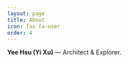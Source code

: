 ```yaml
---
layout: page
title: About
icon: fas fa-user
order: 4
---
```

**Yee Hsu (Yi Xu)** — Architect & Explorer.

